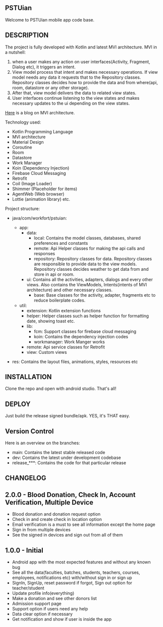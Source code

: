 ## PSTUian
Welcome to PSTUian mobile app code base.

## DESCRIPTION
The project is fully developed with Kotlin and latest MVI architecture. 
MVI in a nutshell: 
1. when a user makes any action on user interfaces(Activity, Fragment, Dialog etc), it 
   triggers an intent. 
2. View model process that intent and makes necessary operations. If view model needs any
   data it requests that to the Repository classes. Repository classes decides how to
   provide the data and from where(api, room, datastore or any other storage).
3. After that, view model delivers the data to related view states.
4. User interfaces continue listening to the view states and makes necessary updates to the 
   ui depending on the view states.

[Here](https://medium.com/swlh/mvi-architecture-with-android-fcde123e3c4a) is a blog on MVI architecture.

Technology used:
- Kotlin Programming Language
- MVI architecture
- Material Design
- Coroutine
- Room
- Datastore
- Work Manager
- Koin (Dependency Injection)
- Firebase Cloud Messaging
- Retrofit
- Coil (Image Loader)
- Shimmer (Placeholder for items)
- AgentWeb (Web browser)
- Lottie (animation library) etc.

Project structure:
- java/com/workfort/pstuian:
  - app: 
    - data: 
      - local: Contains the model classes, databases, shared preferences and constants
      - remote: Api Helper classes for making the api calls and responses
      - repository: Repository classes for data. Repository classes are responsible to 
        provide data to the view models. Repository classes decides weather to get data 
        from and store in api or room.
    - ui: Contains all the activities, adapters, dialogs and every other views. Also 
      contains the ViewModels, Intents(intents of MVI architecture) and other necessary 
      classes.
      - base: Base classes for the activity, adapter, fragments etc to reduce boilerplate 
        codes.
  - util:
    - extension: Kotlin extension functions
    - helper: Helper classes such as helper function for formatting date, showing toast etc.
    - lib:
      - fcm: Support classes for firebase cloud messaging
      - koin: Contains the dependency injection codes
      - workmanager: Work Manger works
    - remote: Api service classes for Retrofit
    - view: Custom views
  
- res: Contains the layout files, animations, styles, resources etc

## INSTALLATION
Clone the repo and open with android studio. That's all!

## DEPLOY
Just build the release signed bundle/apk. YES, it's THAT easy.

## Version Control
Here is an overview on the branches:
- main: Contains the latest stable released code
- dev: Contains the latest under development codebase
- release_***: Contains the code for that particular release

## CHANGELOG
2.0.0 - Blood Donation, Check In, Account Verification, Multiple Device
----------------------
- Blood donation and donation request option
- Check in and create check in location option
- Email verification is a must to see all information except the home page
- Sign in from multiple devices
- See the signed in devices and sign out from all of them

1.0.0 - Initial
---------------
- Android app with the most expected features and without any known bug
- See all the data(faculties, batches, students, teachers, courses, employees, 
  notifications etc) with/without sign in or sign up
- SignIn, SignUp, reset password if forgot, Sign out option for teacher/student
- Update profile info(everything)
- Make a donation and see other donors list
- Admission support page
- Support option if users need any help
- Data clear option if necessary
- Get notification and show if user is inside the app